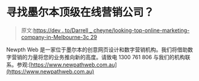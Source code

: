 # 寻找墨尔本顶级在线营销公司？

> 原文:[https://dev . to/Darrell _ cheyne/looking-top-online-marketing-company-in-Melbourne-3c 29](https://dev.to/darrell_cheyne/looking-for-top-online-marketing-company-in-melbourne-3c29)

Newpth Web 是一家位于墨尔本的创意网页设计和数字营销机构。我们将借助数字营销的力量将您的业务推向新的高度。请致电 1300 761 806 与我们的机构联系。参观:[https://www.newpathweb.com.au](https://www.newpathweb.com.au)
